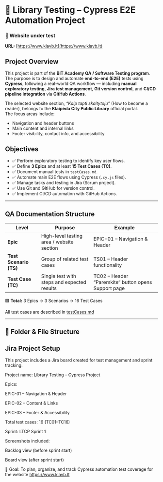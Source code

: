 # 📘 Library Testing – Cypress E2E Automation Project

### 🔗 Website under test  
**URL:** [https://www.klavb.lt](https://www.klavb.lt)

## Project Overview

This project is part of the **BIT Academy QA / Software Testing program**.  
The purpose is to design and automate **end-to-end (E2E)** tests using **Cypress**, following a real-world QA workflow — including **manual exploratory testing**, **Jira test management**, **Git version control**, and **CI/CD pipeline integration** via **GitHub Actions**.

The selected website section, *“Kaip tapti skaitytoju”* (How to become a reader), belongs to the **Klaipėda City Public Library** official portal.  
The focus areas include:
- Navigation and header buttons  
- Main content and internal links  
- Footer visibility, contact info, and accessibility  

## Objectives

- ✅ Perform exploratory testing to identify key user flows.  
- ✅ Define **3 Epics** and at least **15 Test Cases (TC)**.  
- ✅ Document manual tests in `testCases.md`.  
- ✅ Automate main E2E flows using Cypress (`.cy.js` files).  
- ✅ Manage tasks and testing in Jira (Scrum project).  
- ✅ Use Git and GitHub for version control.  
- ✅ Implement CI/CD automation with GitHub Actions.  

---

## QA Documentation Structure

| Level | Purpose | Example |
|--------|----------|----------|
| **Epic** | High-level testing area / website section | EPIC-01 – Navigation & Header |
| **Test Scenario (TS)** | Group of related test cases | TS01 – Header functionality |
| **Test Case (TC)** | Single test with steps and expected results | TC02 – Header “Paremkite” button opens Support page |

🟩 **Total:** 3 Epics → 3 Scenarios → 16 Test Cases  

All test cases are described in [testCases.md](./testCases.md)

---

## 🧱 Folder & File Structure

## Jira Project Setup

This project includes a Jira board created for test management and sprint tracking.

Project name: Library Testing – Cypress Project

Epics:

EPIC-01 – Navigation & Header

EPIC-02 – Content & Links

EPIC-03 – Footer & Accessibility

Total test cases: 16 (TC01–TC16)

Sprint: LTCP Sprint 1

Screenshots included:

Backlog view (before sprint start)

Board view (after sprint start)

📅 Goal: To plan, organize, and track Cypress automation test coverage for the website https://www.klavb.lt